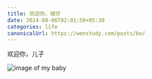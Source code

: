 ```yaml
---
title: 欢迎你，啵仔
date: 2024-08-06T02:01:58+05:30
categories: life 
canonicalUrl: https://wenstudy.com/posts/bo/
---
```


<!-- more -->
欢迎你，儿子

![image of my baby](/images/bo/bo.jpg "my baby")
